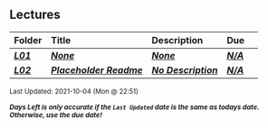 ## Lectures

| Folder | Title | Description | Due |  |
|:------|:------|:------|:------|:-----:|
| ***<a href="https://github.com/rugbyprof/4883-Programming_Techniques/tree/master/Lectures/L01">L01</a>*** | ***<a href="https://github.com/rugbyprof/4883-Programming_Techniques/tree/master/Lectures/L01">None</a>*** | ***<a href="https://github.com/rugbyprof/4883-Programming_Techniques/tree/master/Lectures/L01">None</a>*** | ***<a href="https://github.com/rugbyprof/4883-Programming_Techniques/tree/master/Lectures/L01">N/A</a>*** |  |
| ***<a href="https://github.com/rugbyprof/4883-Programming_Techniques/tree/master/Lectures/L02">L02</a>*** | ***<a href="https://github.com/rugbyprof/4883-Programming_Techniques/tree/master/Lectures/L02"> Placeholder Readme </a>*** | ***<a href="https://github.com/rugbyprof/4883-Programming_Techniques/tree/master/Lectures/L02"> No Description</a>*** | ***<a href="https://github.com/rugbyprof/4883-Programming_Techniques/tree/master/Lectures/L02">N/A</a>*** |  |

<sup>Last Updated: 2021-10-04 (Mon @ 22:51)</sup> 

<sup>***Days Left is only accurate if the `Last Updated` date is the same as todays date. Otherwise, use the due date!***</sup> 